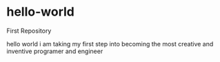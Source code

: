 # hello-world
First Repository

hello world i am taking my first step into becoming the most creative and inventive programer and engineer
